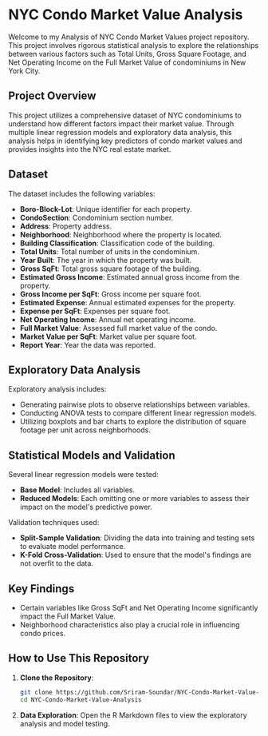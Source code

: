 # NYC Condo Market Value Analysis

Welcome to my Analysis of NYC Condo Market Values project repository. This project involves rigorous statistical analysis to explore the relationships between various factors such as Total Units, Gross Square Footage, and Net Operating Income on the Full Market Value of condominiums in New York City.

## Project Overview

This project utilizes a comprehensive dataset of NYC condominiums to understand how different factors impact their market value. Through multiple linear regression models and exploratory data analysis, this analysis helps in identifying key predictors of condo market values and provides insights into the NYC real estate market.

## Dataset

The dataset includes the following variables:
- **Boro-Block-Lot**: Unique identifier for each property.
- **CondoSection**: Condominium section number.
- **Address**: Property address.
- **Neighborhood**: Neighborhood where the property is located.
- **Building Classification**: Classification code of the building.
- **Total Units**: Total number of units in the condominium.
- **Year Built**: The year in which the property was built.
- **Gross SqFt**: Total gross square footage of the building.
- **Estimated Gross Income**: Estimated annual gross income from the property.
- **Gross Income per SqFt**: Gross income per square foot.
- **Estimated Expense**: Annual estimated expenses for the property.
- **Expense per SqFt**: Expenses per square foot.
- **Net Operating Income**: Annual net operating income.
- **Full Market Value**: Assessed full market value of the condo.
- **Market Value per SqFt**: Market value per square foot.
- **Report Year**: Year the data was reported.

## Exploratory Data Analysis

Exploratory analysis includes:
- Generating pairwise plots to observe relationships between variables.
- Conducting ANOVA tests to compare different linear regression models.
- Utilizing boxplots and bar charts to explore the distribution of square footage per unit across neighborhoods.

## Statistical Models and Validation

Several linear regression models were tested:
- **Base Model**: Includes all variables.
- **Reduced Models**: Each omitting one or more variables to assess their impact on the model's predictive power.

Validation techniques used:
- **Split-Sample Validation**: Dividing the data into training and testing sets to evaluate model performance.
- **K-Fold Cross-Validation**: Used to ensure that the model's findings are not overfit to the data.

## Key Findings

- Certain variables like Gross SqFt and Net Operating Income significantly impact the Full Market Value.
- Neighborhood characteristics also play a crucial role in influencing condo prices.

## How to Use This Repository

1. **Clone the Repository**:
   ```bash
   git clone https://github.com/Sriram-Soundar/NYC-Condo-Market-Value-Analysis.git
   cd NYC-Condo-Market-Value-Analysis

2. **Data Exploration**:
   Open the R Markdown files to view the exploratory analysis and model testing.
